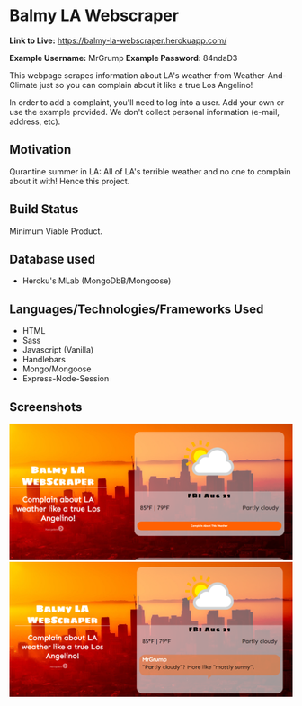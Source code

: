 # Balmy LA Webscraper

**Link to Live:** https://balmy-la-webscraper.herokuapp.com/

**Example Username:** MrGrump
**Example Password:** 84ndaD3

This webpage scrapes information about LA's weather from Weather-And-Climate just so you can complain about it like a true Los Angelino!

In order to add a complaint, you'll need to log into a user. Add your own or use the example provided. We don't collect personal information (e-mail, address, etc).

## Motivation

Qurantine summer in LA: All of LA's terrible weather and no one to complain about it with! Hence this project.

## Build Status

Minimum Viable Product.

## Database used

- Heroku's MLab (MongoDbB/Mongoose)

## Languages/Technologies/Frameworks Used

- HTML
- Sass
- Javascript (Vanilla)
- Handlebars
- Mongo/Mongoose
- Express-Node-Session

## Screenshots

<img src="./screenshot_1.png">

<img src="./screenshot_2.png">
